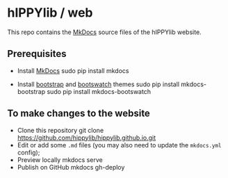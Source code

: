 # hIPPYlib / web

This repo contains the [MkDocs](http://mkdocs.org) source files of the hIPPYlib website.

## Prerequisites

* Install [MkDocs](http://mkdocs.org)
    sudo pip install mkdocs

* Install [bootstrap](http://getbootstrap.com/) and [bootswatch](https://bootswatch.com/) themes
    sudo pip install mkdocs-bootstrap
    sudo pip install mkdocs-bootswatch


## To make changes to the website

* Clone this repository
    git clone https://github.com/hippylib/hippylib.github.io.git
* Edit or add some `.md` files (you may also need to update the `mkdocs.yml` config); 
* Preview locally
    mkdocs serve
* Publish on GitHub
    mkdocs gh-deploy
